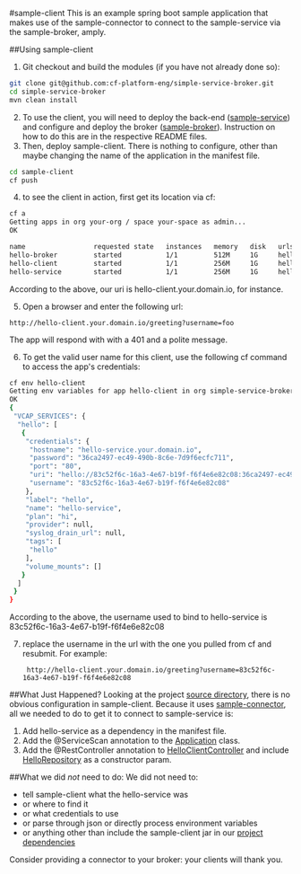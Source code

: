 #sample-client
This is an example spring boot sample application that makes use of the sample-connector to connect to the sample-service via the sample-broker, amply. 

##Using sample-client
1. Git checkout and build the modules (if you have not already done so):

  ```bash
  git clone git@github.com:cf-platform-eng/simple-service-broker.git
  cd simple-service-broker
  mvn clean install
  ```
2. To use the client, you will need to deploy the back-end ([sample-service](https://github.com/cf-platform-eng/simple-service-broker/tree/master/sample-service)) and configure and deploy the broker ([sample-broker](https://github.com/cf-platform-eng/simple-service-broker/tree/master/sample-broker)). Instruction on how to do this are in the respective README files.
1. Then, deploy sample-client. There is nothing to configure, other than maybe changing the name of the application in the manifest file.

  ```bash
  cd sample-client
  cf push
  ```
4. to see the client in action, first get its location via cf:

  ```bash
  cf a
  Getting apps in org your-org / space your-space as admin...
  OK
  
  name                 requested state   instances   memory   disk   urls
  hello-broker         started           1/1         512M     1G     hello-broker.your.domain.io
  hello-client         started           1/1         256M     1G     hello-client.your.domain.io
  hello-service        started           1/1         256M     1G     hello-service.your.domain.io
  ```

  According to the above, our uri is hello-client.your.domain.io, for instance.

5. Open a browser and enter the following url:

  ```
  http://hello-client.your.domain.io/greeting?username=foo
  ```
  
  The app will respond with with a 401 and a polite message.
  
6. To get the valid user name for this client, use the following cf command to access the app's credentials:

  ```bash
  cf env hello-client
  Getting env variables for app hello-client in org simple-service-broker-org / space simple-service-broker-space as admin...
  OK
  {
   "VCAP_SERVICES": {
    "hello": [
     {
      "credentials": {
       "hostname": "hello-service.your.domain.io",
       "password": "36ca2497-ec49-490b-8c6e-7d9f6ecfc711",
       "port": "80",
       "uri": "hello://83c52f6c-16a3-4e67-b19f-f6f4e6e82c08:36ca2497-ec49-490b-8c6e-7d9f6ecfc711@hello-service.your.domain.io:80",
       "username": "83c52f6c-16a3-4e67-b19f-f6f4e6e82c08"
      },
      "label": "hello",
      "name": "hello-service",
      "plan": "hi",
      "provider": null,
      "syslog_drain_url": null,
      "tags": [
       "hello"
      ],
      "volume_mounts": []
     }
    ]
   }
  }
  ```
  According to the above, the username used to bind to hello-service is 83c52f6c-16a3-4e67-b19f-f6f4e6e82c08
  
7. replace the username in the url with the one you pulled from cf and resubmit. For example:
  
   ```
    http://hello-client.your.domain.io/greeting?username=83c52f6c-16a3-4e67-b19f-f6f4e6e82c08
    ```
  
##What Just Happened?
Looking at the project [source directory](https://github.com/cf-platform-eng/simple-service-broker/tree/master/sample-client/src/main/java/io/pivotal/cf/service/client), there is no obvious configuration in sample-client. Because it uses [sample-connector](https://github.com/cf-platform-eng/simple-service-broker/tree/master/sample-connector), all we needed to do to get it to connect to sample-service is:

1. Add hello-service as a dependency in the manifest file.
1. Add the @ServiceScan annotation to the [Application](https://github.com/cf-platform-eng/simple-service-broker/blob/master/sample-client/src/main/java/io/pivotal/cf/service/client/Application.java) class.
1. Add the @RestController annotation to [HelloClientController](https://github.com/cf-platform-eng/simple-service-broker/blob/master/sample-client/src/main/java/io/pivotal/cf/service/client/HelloClientController.java) and include [HelloRepository](https://github.com/cf-platform-eng/simple-service-broker/blob/master/sample-connector/src/main/java/io/pivotal/cf/service/connector/HelloRepository.java) as a constructor param.
  
##What we did *not* need to do:
We did not need to:
  * tell sample-client what the hello-service was
  * or where to find it
  * or what credentials to use
  * or parse through json or directly process environment variables
  * or anything other than include the sample-client jar in our [project dependencies](https://github.com/cf-platform-eng/simple-service-broker/blob/master/sample-client/pom.xml#L26-L30)

Consider providing a connector to your broker: your clients will thank you.
